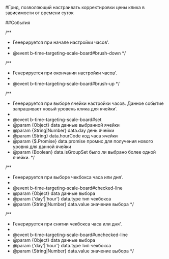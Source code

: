 #Грид, позволяющий настраивать корректировки цены клика в зависимости от времени суток

##События

/**
 * Генерируется при начале настройки часов'.
 *
 * @event b-time-targeting-scale-board#brush-down
 */

/**
 * Генерируется при окончании настройки часов'.
 *
 * @event b-time-targeting-scale-board#brush-up
 */

/**
 * Генерируется при выборе ячейки настройки часов. Данное событие запрашивает новый уровень клика для ячейки'.
 *
 * @event b-time-targeting-scale-board#set
 * @param {Object} data данные выбранной ячейки
 * @param {String|Number} data.day день ячейки
 * @param {String} data.hourCode код часа ячейки
 * @param {$.Promise} data.promise промис для получения нового уровня для данной ячейки
 * @param {Boolean} data.isGroupSet было ли выбрано более одной ячейки.
 */

/**
 * Генерируется при выборе чекбокса часа или дня'.
 *
 * @event b-time-targeting-scale-board#checked-line
 * @param {Object} data данные выбора
 * @param {'day'|'hour'} data.type тип чекбокса
 * @param {String|Number} data.value значение выбора
 */

/**
 * Генерируется при снятии чекбокса часа или дня'.
 *
 * @event b-time-targeting-scale-board#unchecked-line
 * @param {Object} data данные выбора
 * @param {'day'|'hour'} data.type тип чекбокса
 * @param {String|Number} data.value значение выбора
 */

